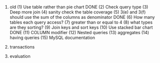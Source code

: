 1. old
(1) Use table rather than pie chart DONE
(2) Check query type
(3) Deep more join
(4) sanity check the table coverage 
(5) 3(e) and 3(f) should use the sum of the columns as denominator DONE
(6) How many tables each query access?
(7) greater than or equal to 4
(8) what types are they sorting?
(9) Join keys and sort keys
(10) Use stacked bar chart DONE
(11) COLUMN modifier
(12) Nested queries
(13) aggregates 
(14) having queries
(15) MySQL documentation

2. transactions

3. evaluation
